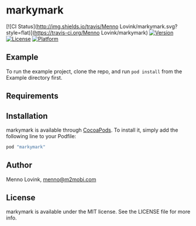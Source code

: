 # markymark

[![CI Status](http://img.shields.io/travis/Menno Lovink/markymark.svg?style=flat)](https://travis-ci.org/Menno Lovink/markymark)
[![Version](https://img.shields.io/cocoapods/v/markymark.svg?style=flat)](http://cocoapods.org/pods/markymark)
[![License](https://img.shields.io/cocoapods/l/markymark.svg?style=flat)](http://cocoapods.org/pods/markymark)
[![Platform](https://img.shields.io/cocoapods/p/markymark.svg?style=flat)](http://cocoapods.org/pods/markymark)

## Example

To run the example project, clone the repo, and run `pod install` from the Example directory first.

## Requirements

## Installation

markymark is available through [CocoaPods](http://cocoapods.org). To install
it, simply add the following line to your Podfile:

```ruby
pod "markymark"
```

## Author

Menno Lovink, menno@m2mobi.com

## License

markymark is available under the MIT license. See the LICENSE file for more info.
